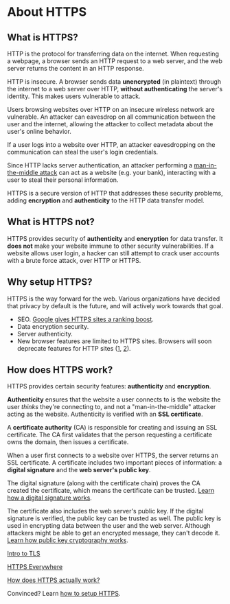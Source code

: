 # About HTTPS

## What is HTTPS?

HTTP is the protocol for transferring data on the internet. When requesting a webpage, a browser sends an HTTP request to a web server, and the web server returns the content in an HTTP response.

HTTP is insecure. A browser sends data **unencrypted** (in plaintext) through the internet to a web server over HTTP, **without authenticating** the server's identity. This makes users vulnerable to attack.

Users browsing websites over HTTP on an insecure wireless network are vulnerable. An attacker can eavesdrop on all communication between the user and the internet, allowing the attacker to collect metadata about the user's online behavior.

If a user logs into a website over HTTP, an attacker eavesdropping on the communication can steal the user's login credentials.

Since HTTP lacks server authentication, an attacker performing a [man-in-the-middle attack](https://en.wikipedia.org/wiki/Man-in-the-middle_attack) can act as a website (e.g. your bank), interacting with a user to steal their personal information.

HTTPS is a secure version of HTTP that addresses these security problems, adding **encryption** and **authenticity** to the HTTP data transfer model.

## What is HTTPS not?

HTTPS provides security of **authenticity** and **encryption** for data transfer. It **does not** make your website immune to other security vulnerabilities. If a website allows user login, a hacker can still attempt to crack user accounts with a brute force attack, over HTTP or HTTPS.

## Why setup HTTPS?

HTTPS is the way forward for the web. Various organizations have decided that privacy by default is the future, and will actively work towards that goal.

* SEO. [Google gives HTTPS sites a ranking boost](http://googlewebmastercentral.blogspot.com/2014/08/https-as-ranking-signal.html).
* Data encryption security.
* Server authenticity.
* New browser features are limited to HTTPS sites. Browsers will soon deprecate features for HTTP sites ([1](https://blog.mozilla.org/security/2015/04/30/deprecating-non-secure-http/), [2](https://www.chromium.org/Home/chromium-security/marking-http-as-non-secure)).

## How does HTTPS work?

HTTPS provides certain security features: **authenticity** and **encryption**.

**Authenticity** ensures that the website a user connects to is the website the user *thinks* they're connecting to, and not a "man-in-the-middle" attacker acting as the website. Authenticity is verified with an **SSL certificate**.

A **certificate authority** (CA) is responsible for creating and issuing an SSL certificate. The CA first validates that the person requesting a certificate owns the domain, then issues a certificate.

When a user first connects to a website over HTTPS, the server returns an SSL certificate. A certificate includes two important pieces of information: a **digital signature** and the **web server's public key**.

The digital signature (along with the certificate chain) proves the CA created the certificate, which means the certificate can be trusted. [Learn how a digital signature works](about-public-key-cryptography.md#digital-signature).

The certificate also includes the web server's public key. If the digital signature is verified, the public key can be trusted as well. The public key is used in encrypting data between the user and the web server. Although attackers might be able to get an encrypted message, they can't decode it. [Learn how public key cryptography works](https://github.com/ericandrewlewis/https-http2-and-wordpress/blob/master/about-public-key-cryptography.md#encrypting-plaintext).

[Intro to TLS](http://chimera.labs.oreilly.com/books/1230000000545/ch04.html)

[HTTPS Everywhere](https://www.youtube.com/watch?v=cBhZ6S0PFCY)

[How does HTTPS actually work?](http://robertheaton.com/2014/03/27/how-does-https-actually-work/)

Convinced? Learn [how to setup HTTPS](https-setup-guide.md).